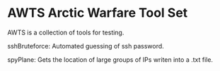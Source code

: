 # AWTS Arctic Warfare Tool Set
AWTS is a collection of tools for testing.

sshBruteforce: Automated guessing of ssh password.

spyPlane: Gets the location of large groups of IPs writen into a .txt file.
